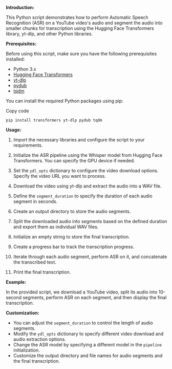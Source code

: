 **Introduction:**

This Python script demonstrates how to perform Automatic Speech Recognition (ASR) on a YouTube video's audio and segment the audio into smaller chunks for transcription using the Hugging Face Transformers library, yt-dlp, and other Python libraries.

**Prerequisites:**

Before using this script, make sure you have the following prerequisites installed:

-   Python 3.x
-   [Hugging Face Transformers](https://huggingface.co/transformers/)
-   [yt-dlp](https://github.com/yt-dlp/yt-dlp)
-   [pydub](https://github.com/jiaaro/pydub)
-   [tqdm](https://github.com/tqdm/tqdm)

You can install the required Python packages using pip:

Copy code

`pip install transformers yt-dlp pydub tqdm` 

**Usage:**

1.  Import the necessary libraries and configure the script to your requirements.
    
2.  Initialize the ASR pipeline using the Whisper model from Hugging Face Transformers. You can specify the GPU device if needed.
    
3.  Set the `ydl_opts` dictionary to configure the video download options. Specify the video URL you want to process.
    
4.  Download the video using yt-dlp and extract the audio into a WAV file.
    
5.  Define the `segment_duration` to specify the duration of each audio segment in seconds.
    
6.  Create an output directory to store the audio segments.
    
7.  Split the downloaded audio into segments based on the defined duration and export them as individual WAV files.
    
8.  Initialize an empty string to store the final transcription.
    
9.  Create a progress bar to track the transcription progress.
    
10.  Iterate through each audio segment, perform ASR on it, and concatenate the transcribed text.
    
11.  Print the final transcription.
    

**Example:**

In the provided script, we download a YouTube video, split its audio into 10-second segments, perform ASR on each segment, and then display the final transcription.

**Customization:**

-   You can adjust the `segment_duration` to control the length of audio segments.
-   Modify the `ydl_opts` dictionary to specify different video download and audio extraction options.
-   Change the ASR model by specifying a different model in the `pipeline` initialization.
-   Customize the output directory and file names for audio segments and the final transcription.
